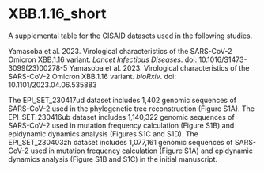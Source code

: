 # XBB.1.16_short
A supplemental table for the GISAID datasets used in the following studies.

Yamasoba et al. 2023. Virological characteristics of the SARS-CoV-2 Omicron XBB.1.16 variant. *Lancet Infectious Diseases*. doi: 10.1016/S1473-3099(23)00278-5
Yamasoba et al. 2023. Virological characteristics of the SARS-CoV-2 Omicron XBB.1.16 variant. *bioRxiv*. doi: 10.1101/2023.04.06.535883

The EPI_SET_230417ud dataset includes 1,402 genomic sequences of SARS-CoV-2 used in the phylogenetic tree reconstruction (Figure S1A).
The EPI_SET_230416ub dataset includes 1,140,322 genomic sequences of SARS-CoV-2 used in mutation frequency calculation (Figure S1B) and epidynamic dynamics analysis (Figures S1C and S1D). 
The EPI_SET_230403zh dataset includes 1,077,161 genomic sequences of SARS-CoV-2 used in mutation frequency calculation (Figure S1A) and epidynamic dynamics analysis (Figure S1B and S1C) in the initial manuscript.
